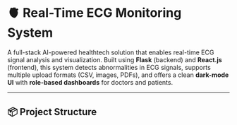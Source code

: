 # 🫀 Real-Time ECG Monitoring System

A full-stack AI-powered healthtech solution that enables real-time ECG signal analysis and visualization. Built using **Flask** (backend) and **React.js** (frontend), this system detects abnormalities in ECG signals, supports multiple upload formats (CSV, images, PDFs), and offers a clean **dark-mode UI** with **role-based dashboards** for doctors and patients.

---

## 📦 Project Structure

